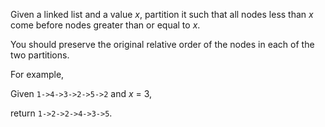 
Given a linked list and a value *x*, partition it such that all nodes less than *x* come before nodes greater than or equal to *x*.



You should preserve the original relative order of the nodes in each of the two partitions.



For example,<br />
Given `1->4->3->2->5->2` and *x* = 3,<br />
return `1->2->2->4->3->5`.

